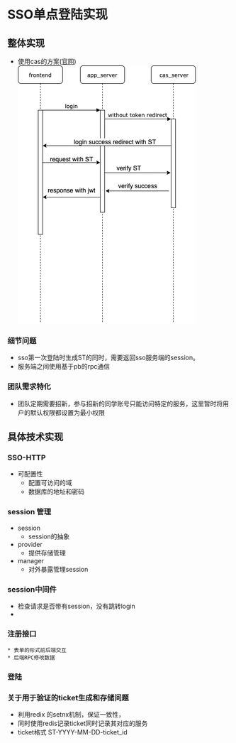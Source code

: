 # SSO单点登陆实现

## 整体实现
* 使用cas的方案([官网](https://apereo.github.io/cas/4.2.x/protocol/CAS-Protocol.html))
![](draw/sso_cas.png)
### 细节问题
* sso第一次登陆时生成ST的同时，需要返回sso服务端的session。
* 服务端之间使用基于pb的rpc通信
### 团队需求特化
* 团队定期需要招新，参与招新的同学账号只能访问特定的服务，这里暂时将用户的默认权限都设置为最小权限
## 具体技术实现
### SSO-HTTP
* 可配置性
  * 配置可访问的域
  * 数据库的地址和密码

### session 管理
  * session
    * session的抽象
  * provider
    * 提供存储管理
  * manager
    * 对外暴露管理session
### session中间件
* 检查请求是否带有session，没有跳转login
* 
### 注册接口
    * 表单的形式前后端交互
    * 后端RPC修改数据
### 登陆
### 关于用于验证的ticket生成和存储问题
* 利用redix 的setnx机制，保证一致性，
* 同时使用redis记录ticket同时记录其对应的服务
* ticket格式 ST-YYYY-MM-DD-ticket_id